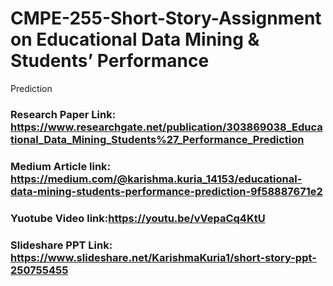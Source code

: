 # CMPE-255-Short-Story-Assignment on Educational Data Mining & Students’ Performance
Prediction

### Research Paper Link: https://www.researchgate.net/publication/303869038_Educational_Data_Mining_Students%27_Performance_Prediction

### Medium Article link: https://medium.com/@karishma.kuria_14153/educational-data-mining-students-performance-prediction-9f58887671e2

### Yuotube Video link:https://youtu.be/vVepaCq4KtU

### Slideshare PPT Link: https://www.slideshare.net/KarishmaKuria1/short-story-ppt-250755455
